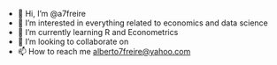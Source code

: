 - 👋 Hi, I’m @a7freire
- 👀 I’m interested in everything related to economics and data science
- 🌱 I’m currently learning R and Econometrics
- 💞️ I’m looking to collaborate on 
- 📫 How to reach me alberto7freire@yahoo.com

<!---
a7freire/a7freire is a ✨ special ✨ repository because its `README.md` (this file) appears on your GitHub profile.
You can click the Preview link to take a look at your changes.
--->
